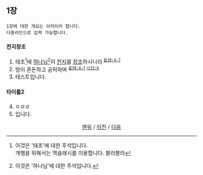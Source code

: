 ## 1장
```summary
1장에 대한 개요는 이러이러 합니다.
다중라인으로 입력 가능합니다.
```

#### 천지창조
1. 태초[^1]에 [하나님][H0003][^2]이 [천지][H0001]를 [창조][H0002]하시니라 <sup><a href='../Job/038.md'>`욥38:4-7`</a></sup>
2. 땅이 혼돈하고 공허하며 <sup><a href='../Job/038.md'>`욥38:4-7`</a> <a href='../Psalm'>`시33:6`</a></sup>
3. 테스트입니다.

#### 타이틀2
4. ㅇㄹㄹ
5. 입니다.


[^1]: 이것은 '태초'에 대한 주석입니다.\
      개행을 위해서는 역슬래시를 이용합니다. 블라블라
[^2]: 이것은 '하나님'에 대한 주석입니다.

[//]: # (
    다중 행 주석이 이곳에 포함될 수 있습니다.
    블라블라
)

<!-- autogen -->

<p align='center'>
      <a href='#1장'>맨위</a> /
      <a href='001.md'>이전</a> /
      <a href='002.md'>다음</a>
</p>

[H0001]: ../../strong/H0001.md
[H0002]: ../README.md
[H0003]: ../README.md
